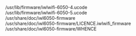 /usr/lib/firmware/iwlwifi-6050-4.ucode  
/usr/lib/firmware/iwlwifi-6050-5.ucode  
/usr/share/doc/iwl6050-firmware  
/usr/share/doc/iwl6050-firmware/LICENCE.iwlwifi\_firmware  
/usr/share/doc/iwl6050-firmware/WHENCE  
